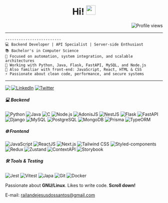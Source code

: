 <h1 align="center">
Hi!
<img src="https://media.giphy.com/media/hvRJCLFzcasrR4ia7z/giphy.gif" width="30">
</h1>

<img src="https://gpvc.arturio.dev/I-am-vishalmaurya" alt="Profile views" align='right'/>
<br/>


<hr>

```
-------------------------
💻 Backend Developer | API Specialist | Server-side Enthusiast  
📚 Bachelor's in Computer Science  
📝 Focused on automation, system integration, and scalable architectures  
🔭 Working with Python, Java, Flask, FastAPI, MySQL, and Node.js  
🌟 Also familiar with front-end: JavaScript, React, HTML & CSS  
⚡ Passionate about clean code, performance, and secure systems
```
<hr>

<img align="left" src="https://orhun.dev/img/crow.png">


[![LinkedIn](https://img.shields.io/badge/LinkedIn-Railan%20de%20Jesus%20dos%20Santos-0077B5?style=flat-square&logo=linkedin&logoColor=white)](https://www.linkedin.com/in/railandev7)
[![Twitter](https://img.shields.io/badge/Twitter-@RailanSant71801-1DA1F2?style=flat-square&logo=twitter&logoColor=white)](https://x.com/RailanSant71801)

##### 💻 Backend

![Python](https://img.shields.io/badge/-Python-3776AB?style=flat&logo=python)
![Java](https://img.shields.io/badge/-Java-007396?style=flat&logo=java)
![C](https://img.shields.io/badge/-C-00599C?style=flat&logo=c)
![Node.js](https://img.shields.io/badge/-Node.js-339933?style=flat&logo=node.js)
![AdonisJS](https://img.shields.io/badge/-AdonisJS-CC2B5E?style=flat&logo=adonisjs)
![NestJS](https://img.shields.io/badge/-NestJS-E0234E?style=flat&logo=nestjs)
![Flask](https://img.shields.io/badge/-Flask-000000?style=flat&logo=flask)
![FastAPI](https://img.shields.io/badge/-FastAPI-009688?style=flat&logo=fastapi)
![Django](https://img.shields.io/badge/-Django-092E20?style=flat&logo=django)
![MySQL](https://img.shields.io/badge/-MySQL-4479A1?style=flat&logo=mysql)
![PostgreSQL](https://img.shields.io/badge/-PostgreSQL-336791?style=flat&logo=postgresql)
![MongoDB](https://img.shields.io/badge/-MongoDB-47A248?style=flat&logo=mongodb)
![Prisma](https://img.shields.io/badge/-Prisma-2D3748?style=flat&logo=prisma)
![TypeORM](https://img.shields.io/badge/-TypeORM-000000?style=flat&logo=typeorm)

##### 🌐 Frontend

![JavaScript](https://img.shields.io/badge/-JavaScript-F7DF1E?style=flat&logo=javascript)
![ReactJS](https://img.shields.io/badge/-ReactJS-61DAFB?style=flat&logo=react)
![Next.js](https://img.shields.io/badge/-Next.js-000000?style=flat&logo=next.js)
![Tailwind CSS](https://img.shields.io/badge/-Tailwind%20CSS-06B6D4?style=flat&logo=tailwind-css)
![Styled-components](https://img.shields.io/badge/-Styled--components-DB7093?style=flat&logo=styled-components)
![Redux](https://img.shields.io/badge/-Redux-764ABC?style=flat&logo=redux)
![Zustand](https://img.shields.io/badge/-Zustand-000000?style=flat)
![ContextAPI](https://img.shields.io/badge/-ContextAPI-000000?style=flat)
![Storybook](https://img.shields.io/badge/-Storybook-FF4785?style=flat&logo=storybook)

##### 🛠️ Tools & Testing

![Jest](https://img.shields.io/badge/-Jest-C21325?style=flat&logo=jest)
![Vitest](https://img.shields.io/badge/-Vitest-000000?style=flat)
![Japa](https://img.shields.io/badge/-Japa-000000?style=flat)
![Git](https://img.shields.io/badge/-Git-F05032?style=flat&logo=git)
![Docker](https://img.shields.io/badge/-Docker-2496ED?style=flat&logo=docker)

Passionate about **GNU/Linux**. Likes to write code. **Scroll down!**  

E-mail: railandejesusdossantos@gmail.com

